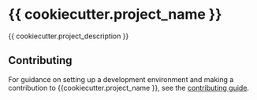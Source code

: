 # {{ cookiecutter.project_name }}

{{ cookiecutter.project_description }}

## Contributing

For guidance on setting up a development environment and making a contribution
to {{cookiecutter.project_name }}, see the [contributing guide](CONTRIBUTING.md).
